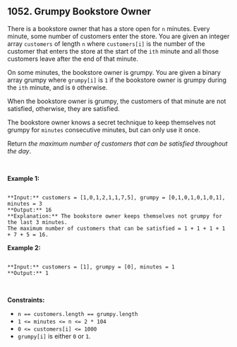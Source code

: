 ## 1052. Grumpy Bookstore Owner


There is a bookstore owner that has a store open for `n` minutes. Every minute, some number of customers enter the store. You are given an integer array `customers` of length `n` where `customers[i]` is the number of the customer that enters the store at the start of the `ith` minute and all those customers leave after the end of that minute.


On some minutes, the bookstore owner is grumpy. You are given a binary array grumpy where `grumpy[i]` is `1` if the bookstore owner is grumpy during the `ith` minute, and is `0` otherwise.


When the bookstore owner is grumpy, the customers of that minute are not satisfied, otherwise, they are satisfied.


The bookstore owner knows a secret technique to keep themselves not grumpy for `minutes` consecutive minutes, but can only use it once.


Return *the maximum number of customers that can be satisfied throughout the day*.


 


**Example 1:**



```

**Input:** customers = [1,0,1,2,1,1,7,5], grumpy = [0,1,0,1,0,1,0,1], minutes = 3
**Output:** 16
**Explanation:** The bookstore owner keeps themselves not grumpy for the last 3 minutes. 
The maximum number of customers that can be satisfied = 1 + 1 + 1 + 1 + 7 + 5 = 16.

```

**Example 2:**



```

**Input:** customers = [1], grumpy = [0], minutes = 1
**Output:** 1

```

 


**Constraints:**


* `n == customers.length == grumpy.length`
* `1 <= minutes <= n <= 2 * 104`
* `0 <= customers[i] <= 1000`
* `grumpy[i]` is either `0` or `1`.


